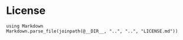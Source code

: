 # License

```@eval
using Markdown
Markdown.parse_file(joinpath(@__DIR__, "..", "..", "LICENSE.md"))
```
